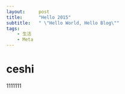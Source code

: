 ```yaml
---
layout:     post
title:      "Hello 2015"
subtitle:   " \"Hello World, Hello Blog\""
tags:
    - 生活
    - Meta
---
```


# ceshi
1111111
